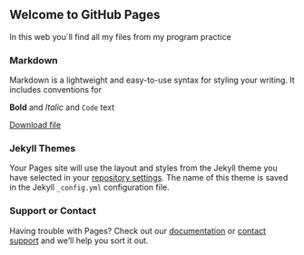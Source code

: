 ## Welcome to GitHub Pages

In this web you´ll find all my files from my program practice

### Markdown

Markdown is a lightweight and easy-to-use syntax for styling your writing. It includes conventions for

**Bold** and _Italic_ and `Code` text

<a href="Python/Semanai/Dia2/problem1_3.py">Download file</a>

### Jekyll Themes

Your Pages site will use the layout and styles from the Jekyll theme you have selected in your [repository settings](https://github.com/PacoMP/ProgramPractice_PacoMP/settings). The name of this theme is saved in the Jekyll `_config.yml` configuration file.

### Support or Contact

Having trouble with Pages? Check out our [documentation](https://help.github.com/categories/github-pages-basics/) or [contact support](https://github.com/contact) and we’ll help you sort it out.
